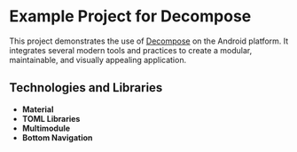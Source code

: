 # Example Project for Decompose

This project demonstrates the use of [Decompose](https://github.com/arkivanov/Decompose) on the Android platform. It integrates several modern tools and practices to create a modular, maintainable, and visually appealing application.

## Technologies and Libraries
- **Material**  
- **TOML Libraries**  
- **Multimodule**  
- **Bottom Navigation**
